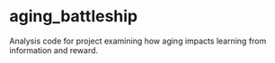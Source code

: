 # aging_battleship
Analysis code for project examining how aging impacts learning from information and reward.
